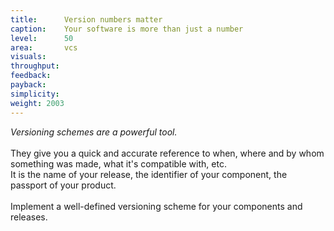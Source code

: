 ```yaml
---
title:      Version numbers matter
caption:    Your software is more than just a number
level:      50
area:       vcs
visuals:    
throughput:
feedback:   
payback:    
simplicity:      
weight: 2003
---
```


*Versioning schemes are a powerful tool.*
<br><br>They give you a quick and accurate reference to when, where and by whom something was made, what it's compatible with, etc.   
It is the name of your release, the identifier of your component, the passport of your product.<br><br>
Implement a well-defined versioning scheme for your components and releases.
